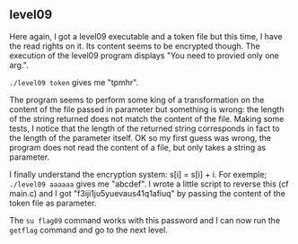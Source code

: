 ## level09

Here again, I got a level09 executable and a token file but this time, I have the read rights on it. Its content seems to be encrypted though. The execution of the level09 program displays "You need to provied only one arg.".

`./level09 token` gives me "tpmhr". 

The program seems to perform some king of a transformation on the content of the file passed in parameter but something is wrong: the length of the string returned does not match the content of the file. Making some tests, I notice that the length of the returned string corresponds in fact to the length of the parameter itself. OK so my first guess was wrong, the program does not read the content of a file, but only takes a string as parameter.

I finally understand the encryption system: s[i] = s[i] + i. For exemple; `./level09 aaaaaa` gives me "abcdef". I wrote a little script to reverse this (cf main.c) and I got "f3iji1ju5yuevaus41q1afiuq" by passing the content of the token file as parameter.

The `su flag09` command works with this password and I can now run the `getflag` command and go to the next level.